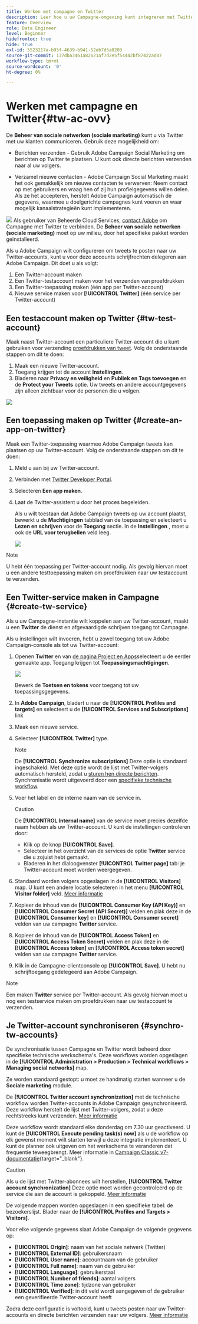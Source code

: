 ```yaml
---
title: Werken met campagne en Twitter
description: Leer hoe u uw Campagne-omgeving kunt integreren met Twitter
feature: Overview
role: Data Engineer
level: Beginner
hidefromtoc: true
hide: true
exl-id: 5523217a-b95f-4639-b941-52eb7d5a0203
source-git-commit: 137dba3461a82621af7d2e5f54442bf87422ad47
workflow-type: tm+mt
source-wordcount: '0'
ht-degree: 0%

---
```


# Werken met campagne en Twitter{#tw-ac-ovv}

De **Beheer van sociale netwerken (sociale marketing)** kunt u via Twitter met uw klanten communiceren. Gebruik deze mogelijkheid om:

* Berichten verzenden - Gebruik Adobe Campaign Social Marketing om berichten op Twitter te plaatsen. U kunt ook directe berichten verzenden naar al uw volgers.

* Verzamel nieuwe contacten - Adobe Campaign Social Marketing maakt het ook gemakkelijk om nieuwe contacten te verwerven: Neem contact op met gebruikers en vraag hen of zij hun profielgegevens willen delen. Als ze het accepteren, herstelt Adobe Campaign automatisch de gegevens, waarmee u doelgerichte campagnes kunt voeren en waar mogelijk kanaalstrategieën kunt implementeren.

![](../assets/do-not-localize/speech.png)  Als gebruiker van Beheerde Cloud Services, [contact Adobe](../start/campaign-faq.md#support) om Campagne met Twitter te verbinden. De  **Beheer van sociale netwerken (sociale marketing)** moet op uw milieu, door het specifieke pakket worden geïnstalleerd.


Als u Adobe Campaign wilt configureren om tweets te posten naar uw Twitter-accounts, kunt u voor deze accounts schrijfrechten delegeren aan Adobe Campaign. Dit doet u als volgt:

1. Een Twitter-account maken
1. Een Twitter-testaccount maken voor het verzenden van proefdrukken
1. Een Twitter-toepassing maken (één app per Twitter-account)
1. Nieuwe service maken voor **[!UICONTROL Twitter]** (één service per Twitter-account)

## Een testaccount maken op Twitter {#tw-test-account}

Maak naast Twitter-account een particuliere Twitter-account die u kunt gebruiken voor verzending [proefdrukken van tweet](../send/twitter.md#send-tw-proofs). Volg de onderstaande stappen om dit te doen:

1. Maak een nieuwe Twitter-account.
1. Toegang krijgen tot de account  **Instellingen**.
1. Bladeren naar **Privacy en veiligheid** en **Publiek en Tags toevoegen** en de **Protect your Tweets** optie. Uw tweets en andere accountgegevens zijn alleen zichtbaar voor de personen die u volgen.

![](assets/social_tw_test_page.png)

## Een toepassing maken op Twitter {#create-an-app-on-twitter}

Maak een Twitter-toepassing waarmee Adobe Campaign tweets kan plaatsen op uw Twitter-account.  Volg de onderstaande stappen om dit te doen:

1. Meld u aan bij uw Twitter-account.
1. Verbinden met [Twitter Developer Portal](https://developer.twitter.com/en/apps).
1. Selecteren **Een app maken**.
1. Laat de Twitter-assistent u door het proces begeleiden.

   Als u wilt toestaan dat Adobe Campaign tweets op uw account plaatst, bewerkt u de **Machtigingen** tabblad van de toepassing en selecteert u **Lezen en schrijven** voor de **Toegang** sectie. In de **Instellingen** , moet u ook de **URL voor terugbellen** veld leeg.

   ![](assets/social_tw_app.png)

>[!NOTE]
>
>U hebt één toepassing per Twitter-account nodig. Als gevolg hiervan moet u een andere testtoepassing maken om proefdrukken naar uw testaccount te verzenden.

## Een Twitter-service maken in Campagne {#create-tw-service}

Als u uw Campagne-instantie wilt koppelen aan uw Twitter-account, maakt u een **Twitter** de dienst en afgevaardigde schrijven toegang tot Campagne.

Als u instellingen wilt invoeren, hebt u zowel toegang tot uw Adobe Campaign-console als tot uw Twitter-account:

1. Openen **Twitter** en van [de pagina Project en Apps](https://developer.twitter.com/en/portal/projects-and-apps)selecteert u de eerder gemaakte app. Toegang krijgen tot **Toepassingsmachtigingen**.

   ![](assets/social_tw_service.png)

   Bewerk de **Toetsen en tokens** voor toegang tot uw toepassingsgegevens.

1. In **Adobe Campaign**, bladert u naar de **[!UICONTROL Profiles and targets]** en selecteert u de **[!UICONTROL Services and Subscriptions]** link
1. Maak een nieuwe service.
1. Selecteer **[!UICONTROL Twitter]** type.

   >[!NOTE]
   >
   >De **[!UICONTROL Synchronize subscriptions]** Deze optie is standaard ingeschakeld: Met deze optie wordt de lijst met Twitter-volgers automatisch hersteld, zodat u [sturen hen directe berichten](../send/twitter.md#direct-tw-messages). Synchronisatie wordt uitgevoerd door een [specifieke technische workflow](#synchro-tw-accounts).

1. Voer het label en de interne naam van de service in.

   >[!CAUTION]
   >
   >De **[!UICONTROL Internal name]** van de service moet precies dezelfde naam hebben als uw Twitter-account. U kunt de instellingen controleren door:

   * Klik op de knop **[!UICONTROL Save]**.
   * Selecteer in het overzicht van de services de optie **Twitter** service die u zojuist hebt gemaakt.
   * Bladeren in het dialoogvenster **[!UICONTROL Twitter page]** tab: je Twitter-account moet worden weergegeven.

1. Standaard worden volgers opgeslagen in de **[!UICONTROL Visitors]** map. U kunt een andere locatie selecteren in het menu **[!UICONTROL Visitor folder]** veld. [Meer informatie](../send/twitter.md#direct-tw-messages)

1. Kopieer de inhoud van de **[!UICONTROL Consumer Key (API Key)]** en **[!UICONTROL Consumer Secret (API Secret)]** velden en plak deze in de **[!UICONTROL Consumer key]** en **[!UICONTROL Consumer secret]** velden van uw campagne **Twitter** service.

1. Kopieer de inhoud van de **[!UICONTROL Access Token]** en **[!UICONTROL Access Token Secret]** velden en plak deze in de **[!UICONTROL Access token]** en **[!UICONTROL Access token secret]** velden van uw campagne **Twitter** service.

1. Klik in de Campagne-clientconsole op **[!UICONTROL Save]**. U hebt nu schrijftoegang gedelegeerd aan Adobe Campaign.


>[!NOTE]
>
>Een maken **Twitter** service per Twitter-account. Als gevolg hiervan moet u nog een testservice maken om proefdrukken naar uw testaccount te verzenden.

## Je Twitter-account synchroniseren {#synchro-tw-accounts}

De synchronisatie tussen Campagne en Twitter wordt beheerd door specifieke technische werkschema&#39;s. Deze workflows worden opgeslagen in de **[!UICONTROL Administration > Production > Technical workflows > Managing social networks]** map.

Ze worden standaard gestopt: u moet ze handmatig starten wanneer u de **Sociale marketing** module.

De **[!UICONTROL Twitter account synchronization]** met de technische workflow worden Twitter-accounts in Adobe Campaign gesynchroniseerd. Deze workflow herstelt de lijst met Twitter-volgers, zodat u deze rechtstreeks kunt verzenden. [Meer informatie](../send/twitter.md#direct-tw-messages)

Deze workflow wordt standaard elke donderdag om 7.30 uur geactiveerd. U kunt de **[!UICONTROL Execute pending task(s) now]** als u de workflow op elk gewenst moment wilt starten terwijl u deze integratie implementeert.  U kunt de planner ook uitgeven om het werkschema te veranderen dat frequentie teweegbrengt. Meer informatie in [Campaign Classic v7-documentatie](https://experienceleague.adobe.com/docs/campaign-classic/using/automating-with-workflows/flow-control-activities/scheduler.html){target=&quot;_blank&quot;}.

>[!CAUTION]
>
>Als u de lijst met Twitter-abonnees wilt herstellen, **[!UICONTROL Twitter account synchronization]** Deze optie moet worden gecontroleerd op de service die aan de account is gekoppeld. [Meer informatie](#create-tw-service)

De volgende mappen worden opgeslagen in een specifieke tabel: de bezoekerslijst. Blader naar de **[!UICONTROL Profiles and Targets > Visitors]**.

Voor elke volgende gegevens slaat Adobe Campaign de volgende gegevens op:

* **[!UICONTROL Origin]**: naam van het sociale netwerk (Twitter)
* **[!UICONTROL External ID]**: gebruikersnaam
* **[!UICONTROL User name]**: accountnaam van de gebruiker
* **[!UICONTROL Full name]**: naam van de gebruiker
* **[!UICONTROL Language]**: gebruikerstaal
* **[!UICONTROL Number of friends]**: aantal volgers
* **[!UICONTROL Time zone]**: tijdzone van gebruiker
* **[!UICONTROL Verified]**: in dit veld wordt aangegeven of de gebruiker een geverifieerde Twitter-account heeft

Zodra deze configuratie is voltooid, kunt u tweets posten naar uw Twitter-accounts en directe berichten verzenden naar uw volgers. [Meer informatie](../send/twitter.md)
